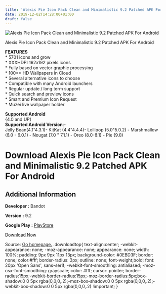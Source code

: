 ```yaml
---
title: 'Alexis Pie Icon Pack Clean and Minimalistic 9.2 Patched APK For Android'
date: 2019-12-02T14:28:00+01:00
draft: false
---
```


![Alexis Pie Icon Pack Clean and Minimalistic 9.2 Patched APK For Android](https://i0.wp.com/apkhome.net/wp-content/uploads/2019/12/Alexis-Pie-Icon-Pack-Clean-and-Minimalistic-9.2-Patched.png "Alexis Pie Icon Pack Clean and Minimalistic 9.2 Patched APK For Android")

  

Alexis Pie Icon Pack Clean and Minimalistic 9.2 Patched APK For Android

**FEATURES**  
\* 5701 icons and grow  
\* XXXHDPI 192x192 pixels icons  
\* Fully based on vector graphic processing  
\* 100\*\* HD Wallpapers in Cloud  
\* Several alternative icons to choose  
\* Compatible with many Android launchers  
\* Regular update / long term support  
\* Quick search and preview icons  
\* Smart and Premium Icon Request  
\* Muzei live wallpaper holder

**Supported Android**  
{4.0 and UP}  
**Supported Android Version**:-  
Jelly Bean(4.1"4.3.1)- KitKat (4.4"4.4.4)- Lollipop (5.0"5.0.2) - Marshmallow (6.0 - 6.0.1) - Nougat (7.0 " 7.1.1) - Oreo (8.0-8.1) - Pie (9.0)

Download Alexis Pie Icon Pack Clean and Minimalistic 9.2 Patched APK For Android
================================================================================

Additional Information
----------------------

**Developer :** Bandot

**Version :** 9.2

**Google Play :** [PlayStore](https://play.google.com/store/apps/details?id=com.bandot.alexis.pie.iconpack)

  

[Download Now](https://store4app.co/post/alexis-pie-icon-pack-clean-and-minimalistic-9-2-patched-apk-for-android_1575214166)

  
Source: [Go homepage.](https://store4app.co/post/alexis-pie-icon-pack-clean-and-minimalistic-9-2-patched-apk-for-android_1575214166) .downloadtop{ text-align:center; -webkit-appearance: none; -moz-appearance: none; appearance: none; width: 100%; padding: 9px 9px 11px 13px; background-color: #0EBD3F; border: none; color:#fff; border-radius: 3px; outline: none; font-weight;bold; font: 20px 'Open Sans', sans-serif; -webkit-font-smoothing: antialiased; -moz-osx-font-smoothing: grayscale; color: #fff; cursor: pointer; border-radius:15px;-webkit-border-radius:15px;-moz-border-radius:5px;box-shadow:0 0 5px rgba(0,0,0,.2);-moz-box-shadow:0 0 5px rgba(0,0,0,.2);-webkit-box-shadow:0 0 5px rgba(0,0,0,.2) !important; }